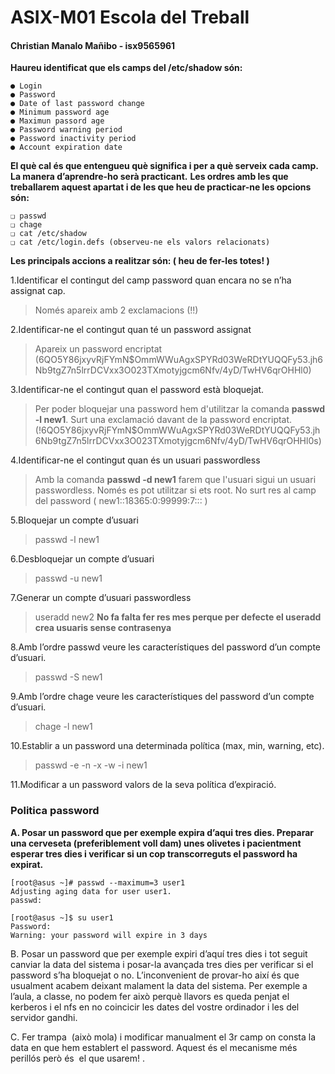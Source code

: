 # ASIX-M01 Escola del Treball
#### Christian Manalo Mañibo - isx9565961

**Haureu identificat que els camps del /etc/shadow són:**
```
● Login
● Password
● Date of last password change
● Minimum password age
● Maximun passord age
● Password warning period
● Password inactivity period
● Account expiration date
```

**El què cal és que entengueu què significa i per a què serveix cada camp. La manera
d’aprendre-ho serà practicant.**
**Les ordres amb les que treballarem aquest apartat i de les que heu de practicar-ne les
opcions són:**
```
❏ passwd
❏ chage
❏ cat /etc/shadow
❏ cat /etc/login.defs (observeu-ne els valors relacionats)
```

**Les principals accions a realitzar són: (​ heu de fer-les totes!​ )**

1.Identificar el contingut del camp password quan encara no se n’ha assignat cap.
> Només apareix amb 2 exclamacions (!!)

2.Identificar-ne el contingut quan té un password assignat
> Apareix un password encriptat ($6$QO5Y86jxyvRjFYmN$OmmWWuAgxSPYRd03WeRDtYUQQFy53.jh6Nb9tgZ7n5lrrDCVxx3O023TXmotyjgcm6Nfv/4yD/TwHV6qrOHHl0) 

3.Identificar-ne el contingut quan el password està bloquejat.
> Per poder bloquejar una password hem d'utilitzar la comanda **passwd -l new1**.
> Surt una exclamació davant de la password encriptat. (!$6$QO5Y86jxyvRjFYmN$OmmWWuAgxSPYRd03WeRDtYUQQFy53.jh6Nb9tgZ7n5lrrDCVxx3O023TXmotyjgcm6Nfv/4yD/TwHV6qrOHHl0s)

4.Identificar-ne el contingut quan és un usuari passwordless
> Amb la comanda **passwd -d new1** farem que l'usuari sigui un usuari passwordless. Només es pot utilitzar si ets root. No surt res al camp del password ( new1::18365:0:99999:7::: )

5.Bloquejar un compte d’usuari
> passwd -l new1

6.Desbloquejar un compte d’usuari
> passwd -u new1

7.Generar un compte d’usuari passwordless
> useradd new2 
> **No fa falta fer res mes perque per defecte el useradd crea usuaris sense contrasenya**

8.Amb l’ordre passwd veure les característiques del password d’un compte d’usuari.
> passwd -S new1

9.Amb l’ordre chage veure les característiques del password d’un compte d’usuari.
> chage -l new1

10.Establir a un password una determinada política (max, min, warning, etc).
> passwd -e -n -x -w -i new1

11.Modificar a un password valors de la seva política d’expiració.

### Politica password
**A. Posar un password que per exemple expira d’aqui tres dies. Preparar una cerveseta
(preferiblement voll dam) unes olivetes i pacientment esperar tres dies i verificar si un
cop transcorreguts el password ha expirat.**

```
[root@asus ~]# passwd --maximum=3 user1
Adjusting aging data for user user1.
passwd: 

[root@asus ~]$ su user1
Password: 
Warning: your password will expire in 3 days
```
B. Posar un password que per exemple expiri d’aquí tres dies i tot seguit canviar la data
del sistema i posar-la avançada tres dies per verificar si el password s’ha bloquejat o
no. L’inconvenient de provar-ho així és que usualment acabem deixant malament la
data del sistema. Per exemple a l’aula, a classe, no podem fer això perquè llavors es
queda penjat el kerberos i el nfs en no coincicir les dates del vostre ordinador i les
del servidor gandhi.

C. Fer trampa ​ (això mola) i modificar manualment el 3r camp on consta la data en que
hem establert el password. Aquest és el mecanisme ​ més perillós però és ​ el que
usarem!​ .

